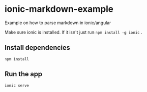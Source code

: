 # ionic-markdown-example
Example on how to parse markdown in ionic/angular

Make sure ionic is installed. If it isn't just run `npm install -g ionic` .

## Install dependencies
`npm install`

## Run the app
`ionic serve`
